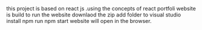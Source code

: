 this project is based on react js .using the concepts of react portfoli website is build 
to run the website
downlaod the zip
add folder to visual studio
install npm
run npm start
website will open in the browser.
